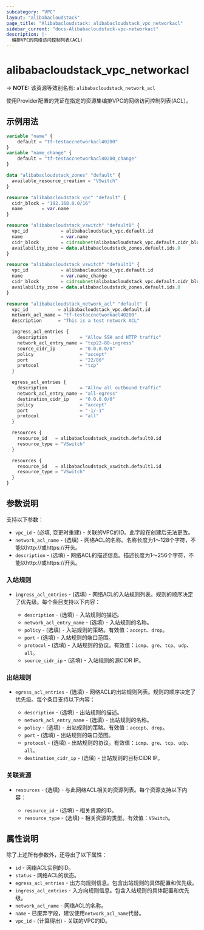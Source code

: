 ```yaml
---
subcategory: "VPC"
layout: "alibabacloudstack"
page_title: "Alibabacloudstack: alibabacloudstack_vpc_networkacl"
sidebar_current: "docs-Alibabacloudstack-vpc-networkacl"
description: |- 
  编排VPC的网络访问控制列表(ACL）
---
```


# alibabacloudstack_vpc_networkacl
-> **NOTE:** 该资源等效别名有: `alibabacloudstack_network_acl`

使用Provider配置的凭证在指定的资源集编排VPC的网络访问控制列表(ACL）。

## 示例用法

```terraform
variable "name" {
	default = "tf-testaccnetworkacl40200"
}
variable "name_change" {
	default = "tf-testaccnetworkacl40200_change"
}

data "alibabacloudstack_zones" "default" {
  available_resource_creation = "VSwitch"
}

resource "alibabacloudstack_vpc" "default" {
  cidr_block = "192.168.0.0/16"
  name       = var.name
}

resource "alibabacloudstack_vswitch" "default0" {
  vpc_id            = alibabacloudstack_vpc.default.id
  name              = var.name
  cidr_block        = cidrsubnet(alibabacloudstack_vpc.default.cidr_block, 4, 4)
  availability_zone = data.alibabacloudstack_zones.default.ids.0
}

resource "alibabacloudstack_vswitch" "default1" {
  vpc_id            = alibabacloudstack_vpc.default.id
  name              = var.name_change
  cidr_block        = cidrsubnet(alibabacloudstack_vpc.default.cidr_block, 4, 5)
  availability_zone = data.alibabacloudstack_zones.default.ids.0
}

resource "alibabacloudstack_network_acl" "default" {
  vpc_id           = alibabacloudstack_vpc.default.id
  network_acl_name = "tf-testaccnetworkacl40200"
  description      = "This is a test network ACL"

  ingress_acl_entries {
    description            = "Allow SSH and HTTP traffic"
    network_acl_entry_name = "tcp22-80-ingress"
    source_cidr_ip         = "0.0.0.0/0"
    policy                 = "accept"
    port                   = "22/80"
    protocol               = "tcp"
  }

  egress_acl_entries {
    description            = "Allow all outbound traffic"
    network_acl_entry_name = "all-egress"
    destination_cidr_ip    = "0.0.0.0/0"
    policy                 = "accept"
    port                   = "-1/-1"
    protocol               = "all"
  }

  resources {
    resource_id   = alibabacloudstack_vswitch.default0.id
    resource_type = "VSwitch"
  }

  resources {
    resource_id   = alibabacloudstack_vswitch.default1.id
    resource_type = "VSwitch"
  }
}
```

## 参数说明

支持以下参数：

* `vpc_id` - (必填, 变更时重建) - 关联的VPC的ID。此字段在创建后无法更改。
* `network_acl_name` - (选填) - 网络ACL的名称。名称长度为1～128个字符，不能以http://或https://开头。
* `description` - (选填) - 网络ACL的描述信息。描述长度为1～256个字符，不能以http://或https://开头。

### 入站规则

* `ingress_acl_entries` - (选填) - 网络ACL的入站规则列表。规则的顺序决定了优先级。每个条目支持以下内容：

  * `description` - (选填) - 入站规则的描述。
  * `network_acl_entry_name` - (选填) - 入站规则的名称。
  * `policy` - (选填) - 入站规则的策略。有效值：`accept`、`drop`。
  * `port` - (选填) - 入站规则的端口范围。
  * `protocol` - (选填) - 入站规则的协议。有效值：`icmp`、`gre`、`tcp`、`udp`、`all`。
  * `source_cidr_ip` - (选填) - 入站规则的源CIDR IP。

### 出站规则

* `egress_acl_entries` - (选填) - 网络ACL的出站规则列表。规则的顺序决定了优先级。每个条目支持以下内容：

  * `description` - (选填) - 出站规则的描述。
  * `network_acl_entry_name` - (选填) - 出站规则的名称。
  * `policy` - (选填) - 出站规则的策略。有效值：`accept`、`drop`。
  * `port` - (选填) - 出站规则的端口范围。
  * `protocol` - (选填) - 出站规则的协议。有效值：`icmp`、`gre`、`tcp`、`udp`、`all`。
  * `destination_cidr_ip` - (选填) - 出站规则的目标CIDR IP。

### 关联资源

* `resources` - (选填) - 与此网络ACL相关的资源列表。每个资源支持以下内容：

  * `resource_id` - (选填) - 相关资源的ID。
  * `resource_type` - (选填) - 相关资源的类型。有效值：`VSwitch`。

## 属性说明

除了上述所有参数外，还导出了以下属性：

* `id` - 网络ACL实例的ID。
* `status` - 网络ACL的状态。
* `egress_acl_entries` - 出方向规则信息。包含出站规则的具体配置和优先级。
* `ingress_acl_entries` - 入方向规则信息。包含入站规则的具体配置和优先级。
* `network_acl_name` - 网络ACL的名称。
* `name` - 已废弃字段，建议使用`network_acl_name`代替。
* `vpc_id` - (计算得出) - 关联的VPC的ID。